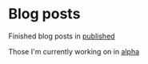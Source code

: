 # Blog posts

Finished blog posts in [published](https://github.com/3825/writings/tree/master/published)

Those I'm currently working on in [alpha](https://github.com/3825/writings/tree/master/alpha)
